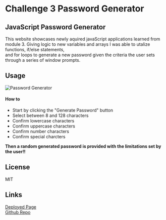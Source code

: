 # Challenge 3 Password Generator

## JavaScript Password Generator
This website showcases newly aquired javaScript applications learned from module 3. Giving logic to new variables and arrays I was able to utalize functions, if/else statements,                              
and for loops to generate a new password given the criteria the user sets through a series of window prompts. 

## Usage 
![Password Generator](./Assets/images/)

#### How to
- Start by clicking the "Generate Password" button
- Select between 8 and 128 characters
- Confirm lowercase characters
- Confirm uppercase characters
- Confirm number characters
- Confirm special charcters

**Then a random generated password is provided with the limitations set by the user!!**

## License
MIT

## Links

[Deployed Page]()                                                                                                                                                                                    
[Github Repo](https://github.com/jon-dev092/challenge-3-)


